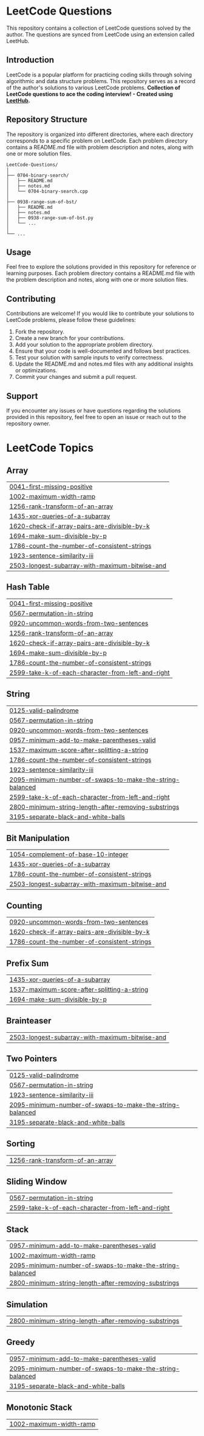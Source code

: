 # LeetCode Questions

This repository contains a collection of LeetCode questions solved by the author. The questions are synced from LeetCode using an extension called LeetHub.

## Introduction

LeetCode is a popular platform for practicing coding skills through solving algorithmic and data structure problems. This repository serves as a record of the author's solutions to various LeetCode problems.
**Collection of LeetCode questions to ace the coding interview! - Created using [LeetHub](https://github.com/QasimWani/LeetHub).**


## Repository Structure

The repository is organized into different directories, where each directory corresponds to a specific problem on LeetCode. Each problem directory contains a README.md file with problem description and notes, along with one or more solution files.

```
LeetCode-Questions/
│
├── 0704-binary-search/
│   ├── README.md
│   ├── notes.md
│   └── 0704-binary-search.cpp
│
├── 0938-range-sum-of-bst/
│   ├── README.md
│   ├── notes.md
│   ├── 0938-range-sum-of-bst.py
│   └── ...
│
└── ...
```

## Usage

Feel free to explore the solutions provided in this repository for reference or learning purposes. Each problem directory contains a README.md file with the problem description and notes, along with one or more solution files.

## Contributing

Contributions are welcome! If you would like to contribute your solutions to LeetCode problems, please follow these guidelines:

1. Fork the repository.
2. Create a new branch for your contributions.
3. Add your solution to the appropriate problem directory.
4. Ensure that your code is well-documented and follows best practices.
5. Test your solution with sample inputs to verify correctness.
6. Update the README.md and notes.md files with any additional insights or optimizations.
7. Commit your changes and submit a pull request.

## Support

If you encounter any issues or have questions regarding the solutions provided in this repository, feel free to open an issue or reach out to the repository owner.

<!---LeetCode Topics Start-->
# LeetCode Topics
## Array
|  |
| ------- |
| [0041-first-missing-positive](https://github.com/Aman149/LeetCode-Questions/tree/master/0041-first-missing-positive) |
| [1002-maximum-width-ramp](https://github.com/Aman149/LeetCode-Questions/tree/master/1002-maximum-width-ramp) |
| [1256-rank-transform-of-an-array](https://github.com/Aman149/LeetCode-Questions/tree/master/1256-rank-transform-of-an-array) |
| [1435-xor-queries-of-a-subarray](https://github.com/Aman149/LeetCode-Questions/tree/master/1435-xor-queries-of-a-subarray) |
| [1620-check-if-array-pairs-are-divisible-by-k](https://github.com/Aman149/LeetCode-Questions/tree/master/1620-check-if-array-pairs-are-divisible-by-k) |
| [1694-make-sum-divisible-by-p](https://github.com/Aman149/LeetCode-Questions/tree/master/1694-make-sum-divisible-by-p) |
| [1786-count-the-number-of-consistent-strings](https://github.com/Aman149/LeetCode-Questions/tree/master/1786-count-the-number-of-consistent-strings) |
| [1923-sentence-similarity-iii](https://github.com/Aman149/LeetCode-Questions/tree/master/1923-sentence-similarity-iii) |
| [2503-longest-subarray-with-maximum-bitwise-and](https://github.com/Aman149/LeetCode-Questions/tree/master/2503-longest-subarray-with-maximum-bitwise-and) |
## Hash Table
|  |
| ------- |
| [0041-first-missing-positive](https://github.com/Aman149/LeetCode-Questions/tree/master/0041-first-missing-positive) |
| [0567-permutation-in-string](https://github.com/Aman149/LeetCode-Questions/tree/master/0567-permutation-in-string) |
| [0920-uncommon-words-from-two-sentences](https://github.com/Aman149/LeetCode-Questions/tree/master/0920-uncommon-words-from-two-sentences) |
| [1256-rank-transform-of-an-array](https://github.com/Aman149/LeetCode-Questions/tree/master/1256-rank-transform-of-an-array) |
| [1620-check-if-array-pairs-are-divisible-by-k](https://github.com/Aman149/LeetCode-Questions/tree/master/1620-check-if-array-pairs-are-divisible-by-k) |
| [1694-make-sum-divisible-by-p](https://github.com/Aman149/LeetCode-Questions/tree/master/1694-make-sum-divisible-by-p) |
| [1786-count-the-number-of-consistent-strings](https://github.com/Aman149/LeetCode-Questions/tree/master/1786-count-the-number-of-consistent-strings) |
| [2599-take-k-of-each-character-from-left-and-right](https://github.com/Aman149/LeetCode-Questions/tree/master/2599-take-k-of-each-character-from-left-and-right) |
## String
|  |
| ------- |
| [0125-valid-palindrome](https://github.com/Aman149/LeetCode-Questions/tree/master/0125-valid-palindrome) |
| [0567-permutation-in-string](https://github.com/Aman149/LeetCode-Questions/tree/master/0567-permutation-in-string) |
| [0920-uncommon-words-from-two-sentences](https://github.com/Aman149/LeetCode-Questions/tree/master/0920-uncommon-words-from-two-sentences) |
| [0957-minimum-add-to-make-parentheses-valid](https://github.com/Aman149/LeetCode-Questions/tree/master/0957-minimum-add-to-make-parentheses-valid) |
| [1537-maximum-score-after-splitting-a-string](https://github.com/Aman149/LeetCode-Questions/tree/master/1537-maximum-score-after-splitting-a-string) |
| [1786-count-the-number-of-consistent-strings](https://github.com/Aman149/LeetCode-Questions/tree/master/1786-count-the-number-of-consistent-strings) |
| [1923-sentence-similarity-iii](https://github.com/Aman149/LeetCode-Questions/tree/master/1923-sentence-similarity-iii) |
| [2095-minimum-number-of-swaps-to-make-the-string-balanced](https://github.com/Aman149/LeetCode-Questions/tree/master/2095-minimum-number-of-swaps-to-make-the-string-balanced) |
| [2599-take-k-of-each-character-from-left-and-right](https://github.com/Aman149/LeetCode-Questions/tree/master/2599-take-k-of-each-character-from-left-and-right) |
| [2800-minimum-string-length-after-removing-substrings](https://github.com/Aman149/LeetCode-Questions/tree/master/2800-minimum-string-length-after-removing-substrings) |
| [3195-separate-black-and-white-balls](https://github.com/Aman149/LeetCode-Questions/tree/master/3195-separate-black-and-white-balls) |
## Bit Manipulation
|  |
| ------- |
| [1054-complement-of-base-10-integer](https://github.com/Aman149/LeetCode-Questions/tree/master/1054-complement-of-base-10-integer) |
| [1435-xor-queries-of-a-subarray](https://github.com/Aman149/LeetCode-Questions/tree/master/1435-xor-queries-of-a-subarray) |
| [1786-count-the-number-of-consistent-strings](https://github.com/Aman149/LeetCode-Questions/tree/master/1786-count-the-number-of-consistent-strings) |
| [2503-longest-subarray-with-maximum-bitwise-and](https://github.com/Aman149/LeetCode-Questions/tree/master/2503-longest-subarray-with-maximum-bitwise-and) |
## Counting
|  |
| ------- |
| [0920-uncommon-words-from-two-sentences](https://github.com/Aman149/LeetCode-Questions/tree/master/0920-uncommon-words-from-two-sentences) |
| [1620-check-if-array-pairs-are-divisible-by-k](https://github.com/Aman149/LeetCode-Questions/tree/master/1620-check-if-array-pairs-are-divisible-by-k) |
| [1786-count-the-number-of-consistent-strings](https://github.com/Aman149/LeetCode-Questions/tree/master/1786-count-the-number-of-consistent-strings) |
## Prefix Sum
|  |
| ------- |
| [1435-xor-queries-of-a-subarray](https://github.com/Aman149/LeetCode-Questions/tree/master/1435-xor-queries-of-a-subarray) |
| [1537-maximum-score-after-splitting-a-string](https://github.com/Aman149/LeetCode-Questions/tree/master/1537-maximum-score-after-splitting-a-string) |
| [1694-make-sum-divisible-by-p](https://github.com/Aman149/LeetCode-Questions/tree/master/1694-make-sum-divisible-by-p) |
## Brainteaser
|  |
| ------- |
| [2503-longest-subarray-with-maximum-bitwise-and](https://github.com/Aman149/LeetCode-Questions/tree/master/2503-longest-subarray-with-maximum-bitwise-and) |
## Two Pointers
|  |
| ------- |
| [0125-valid-palindrome](https://github.com/Aman149/LeetCode-Questions/tree/master/0125-valid-palindrome) |
| [0567-permutation-in-string](https://github.com/Aman149/LeetCode-Questions/tree/master/0567-permutation-in-string) |
| [1923-sentence-similarity-iii](https://github.com/Aman149/LeetCode-Questions/tree/master/1923-sentence-similarity-iii) |
| [2095-minimum-number-of-swaps-to-make-the-string-balanced](https://github.com/Aman149/LeetCode-Questions/tree/master/2095-minimum-number-of-swaps-to-make-the-string-balanced) |
| [3195-separate-black-and-white-balls](https://github.com/Aman149/LeetCode-Questions/tree/master/3195-separate-black-and-white-balls) |
## Sorting
|  |
| ------- |
| [1256-rank-transform-of-an-array](https://github.com/Aman149/LeetCode-Questions/tree/master/1256-rank-transform-of-an-array) |
## Sliding Window
|  |
| ------- |
| [0567-permutation-in-string](https://github.com/Aman149/LeetCode-Questions/tree/master/0567-permutation-in-string) |
| [2599-take-k-of-each-character-from-left-and-right](https://github.com/Aman149/LeetCode-Questions/tree/master/2599-take-k-of-each-character-from-left-and-right) |
## Stack
|  |
| ------- |
| [0957-minimum-add-to-make-parentheses-valid](https://github.com/Aman149/LeetCode-Questions/tree/master/0957-minimum-add-to-make-parentheses-valid) |
| [1002-maximum-width-ramp](https://github.com/Aman149/LeetCode-Questions/tree/master/1002-maximum-width-ramp) |
| [2095-minimum-number-of-swaps-to-make-the-string-balanced](https://github.com/Aman149/LeetCode-Questions/tree/master/2095-minimum-number-of-swaps-to-make-the-string-balanced) |
| [2800-minimum-string-length-after-removing-substrings](https://github.com/Aman149/LeetCode-Questions/tree/master/2800-minimum-string-length-after-removing-substrings) |
## Simulation
|  |
| ------- |
| [2800-minimum-string-length-after-removing-substrings](https://github.com/Aman149/LeetCode-Questions/tree/master/2800-minimum-string-length-after-removing-substrings) |
## Greedy
|  |
| ------- |
| [0957-minimum-add-to-make-parentheses-valid](https://github.com/Aman149/LeetCode-Questions/tree/master/0957-minimum-add-to-make-parentheses-valid) |
| [2095-minimum-number-of-swaps-to-make-the-string-balanced](https://github.com/Aman149/LeetCode-Questions/tree/master/2095-minimum-number-of-swaps-to-make-the-string-balanced) |
| [3195-separate-black-and-white-balls](https://github.com/Aman149/LeetCode-Questions/tree/master/3195-separate-black-and-white-balls) |
## Monotonic Stack
|  |
| ------- |
| [1002-maximum-width-ramp](https://github.com/Aman149/LeetCode-Questions/tree/master/1002-maximum-width-ramp) |
<!---LeetCode Topics End-->